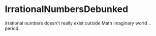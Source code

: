 # IrrationalNumbersDebunked
irrational numbers doesn't really exist outside Math imaginary world .. period.
